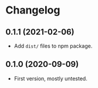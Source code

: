 Changelog
=========

0.1.1 (2021-02-06)
------------------

* Add `dist/` files to npm package.


0.1.0 (2020-09-09)
------------------

* First version, mostly untested.
